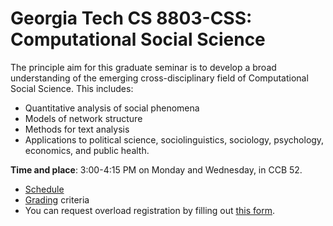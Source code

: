 Georgia Tech CS 8803-CSS: Computational Social Science
============

The principle aim for this graduate seminar is to develop a broad
understanding of the emerging cross-disciplinary field of Computational Social Science.
This includes:
+ Quantitative analysis of social phenomena
+ Models of network structure
+ Methods for text analysis
+ Applications to political science, sociolinguistics, sociology,
psychology, economics, and public health.

**Time and place**: 3:00-4:15 PM on Monday and Wednesday, in CCB 52.

- [Schedule](https://docs.google.com/spreadsheets/d/1O9pofBgcqhAE7Oz9cw5XoSMu18jrR49e9O-I0xfu7OU)
- [Grading](grading.md) criteria
- You can request overload registration by filling out [this form](https://goo.gl/forms/L9o3vQC0kNy8q3RK2).
